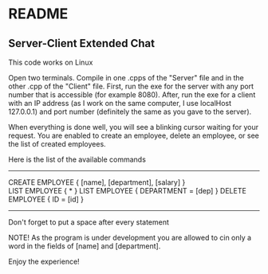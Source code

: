 # README
## Server-Client Extended Chat

This code works on Linux

Open two terminals. Compile in one .cpps of the "Server" file and in the other .cpp of the "Client" file.
First, run the exe for the server with any port number that is accessible (for example 8080).
After, run the exe for a client with an IP address (as I work on the same computer, I use localHost 127.0.0.1) and port number (definitely the same as you gave to the server).

When everything is done well, you will see a blinking cursor waiting for your request.
You are enabled to create an employee, delete an employee, or see the list of created employees.

Here is the list of the available commands
***
CREATE EMPLOYEE { [name], [department], [salary] } <br />
LIST EMPLOYEE { * }
LIST EMPLOYEE { DEPARTMENT = [dep] }
DELETE EMPLOYEE { ID = [id] }
***
Don't forget to put a space after every statement

NOTE!
As the program is under development you are allowed to cin only a word in the fields of [name] and [department].

Enjoy the experience! 

